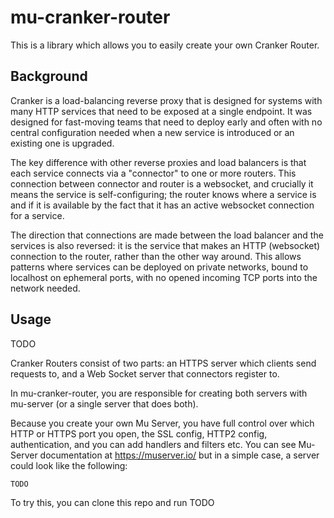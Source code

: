 mu-cranker-router
=================

This is a library which allows you to easily create your own Cranker Router. 

Background
----------

Cranker is a load-balancing reverse proxy that is designed for systems with many HTTP services that need to
be exposed at a single endpoint. It was designed for fast-moving teams that need to deploy early and often
with no central configuration needed when a new service is introduced or an existing one is upgraded.

The key difference with other reverse proxies and load balancers is that each service connects via a "connector"
to one or more routers. This connection between connector and router is a websocket, and crucially it means
the service is self-configuring; the router knows where a service is and if it is available by the fact that
it has an active websocket connection for a service.

The direction that connections are made between the load balancer and the services is also reversed: it is the
service that makes an HTTP (websocket) connection to the router, rather than the other way around. This allows
patterns where services can be deployed on private networks, bound to localhost on ephemeral ports, with no
opened incoming TCP ports into the network needed.

Usage
-----

TODO

Cranker Routers consist of two parts: an HTTPS server which clients send requests to, and a Web Socket server
that connectors register to.

In mu-cranker-router, you are responsible for creating both servers with mu-server (or a single server that does both).

Because you create your own Mu Server, you have full control over which HTTP or HTTPS port you open, the SSL config,
HTTP2 config, authentication, and you can add handlers and filters etc. You can see Mu-Server documentation at <https://muserver.io/> 
but in a simple case, a server could look like the following:

````javascript
TODO
````

To try this, you can clone this repo and run TODO

